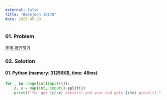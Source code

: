 ```yaml
---
external: false
title: "Baekjoon 10178"
date: 2023-05-29
---
```


### 01. Problem

[문제 확인하기](https://www.acmicpc.net/problem/10178)

### 02. Solution

#### 01. Python (memory: 31256KB, time: 48ms)

```Python
for _ in range(int(input())):
    c, v = map(int, input().split())
    print(f"You get {c//v} piece(s) and your dad gets {c%v} piece(s).")
```
